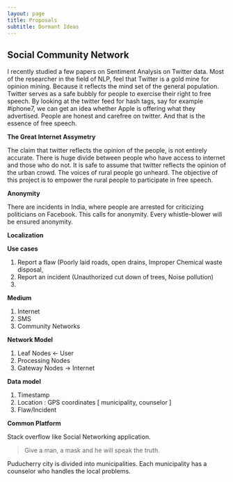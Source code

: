 ```yaml
---
layout: page
title: Proposals
subtitle: Dormant Ideas
---
```


## Social Community Network

I recently studied a few papers on Sentiment Analysis on Twitter data. Most of the researcher in the field of NLP, feel that Twitter is a gold mine for opinion mining. Because it reflects the mind set of the general population. Twitter serves as a safe bubbly for people to exercise their right to free speech. By looking at the twitter feed for hash tags, say for example #iphone7, we can get an idea whether Apple is offering what they advertised. People are honest and carefree on twitter. And that is the essence of free speech.

**The Great Internet Assymetry**

The claim that twitter reflects the opinion of the people, is not entirely accurate. There is huge divide between people who have access to internet and those who do not. It is safe to assume that twitter reflects the opinion of the urban crowd. The voices of rural people go unheard. The objective of this project is to empower the rural people to participate in free speech.

**Anonymity**

There are incidents in India, where people are arrested for criticizing politicians on Facebook. This calls for anonymity. Every whistle-blower will be ensured anonymity.

**Localization**


**Use cases**

1. Report a flaw (Poorly laid roads, open drains, Improper Chemical waste disposal, 
2. Report an incident (Unauthorized cut down of trees, Noise pollution)
3. 

**Medium**

1. Internet
2. SMS
3. Community Networks

**Network Model**

1. Leaf Nodes <- User
2. Processing Nodes
3. Gateway Nodes -> Internet

**Data model**

1. Timestamp
2. Location : GPS coordinates [ municipality, counselor ]
3. Flaw/Incident

**Common Platform**

Stack overflow like Social Networking application. 

> Give a man, a mask and he will speak the truth. 

Puducherry city is divided into municipalities. Each municipality has a counselor who handles the local problems. 
